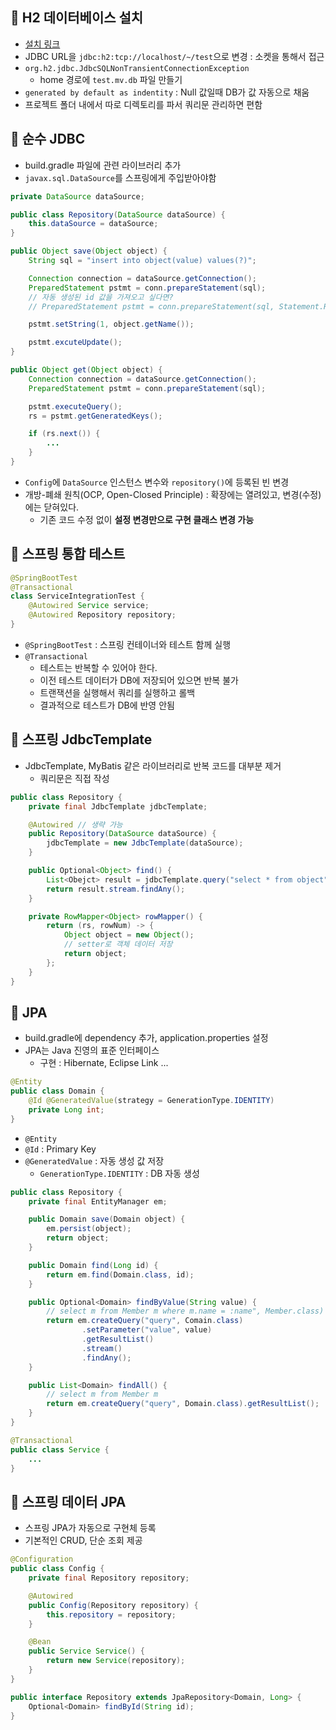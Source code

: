 ## 🐻 H2 데이터베이스 설치

- [설치 링크](https://h2database.com/html/main.html)
- JDBC URL을 `jdbc:h2:tcp://localhost/~/test`으로 변경 : 소켓을 통해서 접근
- `org.h2.jdbc.JdbcSQLNonTransientConnectionException`
  - home 경로에 `test.mv.db` 파일 만들기
- `generated by default as indentity` : Null 값일때 DB가 값 자동으로 채움
- 프로젝트 폴더 내에서 따로 디렉토리를 파서 쿼리문 관리하면 편함

## 🐻 순수 JDBC

- build.gradle 파일에 관련 라이브러리 추가
- `javax.sql.DataSource`를 스프링에게 주입받아야함

```java
private DataSource dataSource;

public class Repository(DataSource dataSource) {
    this.dataSource = dataSource;
}

public Object save(Object object) {
    String sql = "insert into object(value) values(?)";

    Connection connection = dataSource.getConnection();
    PreparedStatement pstmt = conn.prepareStatement(sql);
    // 자동 생성된 id 값을 가져오고 싶다면?
    // PreparedStatement pstmt = conn.prepareStatement(sql, Statement.RETURN_GENERATE_KEYS);

    pstmt.setString(1, object.getName());

    pstmt.excuteUpdate();
}

public Object get(Object object) {
    Connection connection = dataSource.getConnection();
    PreparedStatement pstmt = conn.prepareStatement(sql);

    pstmt.executeQuery();
    rs = pstmt.getGeneratedKeys();

    if (rs.next()) {
        ...
    }
}
```

- `Config`에 `DataSource` 인스턴스 변수와 `repository()`에 등록된 빈 변경
- 개방-폐쇄 원칙(OCP, Open-Closed Principle) : 확장에는 열려있고, 변경(수정)에는 닫혀있다.
  - 기존 코드 수정 없이 **설정 변경만으로 구현 클래스 변경 가능**

## 🐻 스프링 통합 테스트

```java
@SpringBootTest
@Transactional
class ServiceIntegrationTest {
    @Autowired Service service;
    @Autowired Repository repository;
}
```

- `@SpringBootTest` : 스프링 컨테이너와 테스트 함께 실행
- `@Transactional`
  - 테스트는 반복할 수 있어야 한다.
  - 이전 테스트 데이터가 DB에 저장되어 있으면 반복 불가
  - 트랜잭션을 실행해서 쿼리를 실행하고 롤백
  - 결과적으로 테스트가 DB에 반영 안됨

## 🐻 스프링 JdbcTemplate

- JdbcTemplate, MyBatis 같은 라이브러리로 반복 코드를 대부분 제거
  - 쿼리문은 직접 작성

```java
public class Repository {
    private final JdbcTemplate jdbcTemplate;

    @Autowired // 생략 가능
    public Repository(DataSource dataSource) {
        jdbcTemplate = new JdbcTemplate(dataSource);
    }

    public Optional<Object> find() {
        List<Obejct> result = jdbcTemplate.query("select * from object", rowMapper());
        return result.stream.findAny();
    }

    private RowMapper<Object> rowMapper() {
        return (rs, rowNum) -> {
            Object object = new Object();
            // setter로 객체 데이터 저장
            return object;
        };
    }
}
```

## 🐻 JPA

- build.gradle에 dependency 추가, application.properties 설정
- JPA는 Java 진영의 표준 인터페이스
  - 구현 : Hibernate, Eclipse Link ...

```java
@Entity
public class Domain {
    @Id @GeneratedValue(strategy = GenerationType.IDENTITY)
    private Long int;
}
```

- `@Entity`
- `@Id` : Primary Key
- `@GeneratedValue` : 자동 생성 값 저장
  - `GenerationType.IDENTITY` : DB 자동 생성

```java
public class Repository {
    private final EntityManager em;

    public Domain save(Domain object) {
        em.persist(object);
        return object;
    }

    public Domain find(Long id) {
        return em.find(Domain.class, id);
    }

    public Optional<Domain> findByValue(String value) {
        // select m from Member m where m.name = :name", Member.class)
        return em.createQuery("query", Comain.class)
                .setParameter("value", value)
                .getResultList()
                .stream()
                .findAny();
    }

    public List<Domain> findAll() {
        // select m from Member m
        return em.createQuery("query", Domain.class).getResultList();
    }
}
```

```java
@Transactional
public class Service {
    ...
}
```

## 🐻 스프링 데이터 JPA

- 스프링 JPA가 자동으로 구현체 등록
- 기본적인 CRUD, 단순 조회 제공

```java
@Configuration
public class Config {
    private final Repository repository;

    @Autowired
    public Config(Repository repository) {
        this.repository = repository;
    }

    @Bean
    public Service Service() {
        return new Service(repository);
    }
}

public interface Repository extends JpaRepository<Domain, Long> {
    Optional<Domain> findById(String id);
}
```

